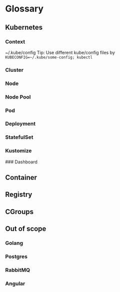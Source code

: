 # Glossary

## Kubernetes

### Context
~/.kube/config
Tip: Use different kube/config files by `KUBECONFIG=~/.kube/some-config; kubectl`

### Cluster

### Node

### Node Pool

### Pod

### Deployment

### StatefulSet

### Kustomize

### Dashboard


## Container

## Registry

## CGroups

## Out of scope

### Golang

### Postgres

### RabbitMQ

### Angular